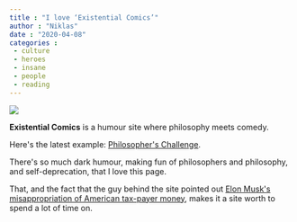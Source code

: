 ```yaml
---
title : "I love ‘Existential Comics’"
author : "Niklas"
date : "2020-04-08"
categories : 
 - culture
 - heroes
 - insane
 - people
 - reading
---
```


![](https://niklasblog.com/wp-content/existentialcomics.jpg)

**Existential Comics** is a humour site where philosophy meets comedy.

Here's the latest example: [Philosopher's Challenge](https://existentialcomics.com/comic/336).

There's so much dark humour, making fun of philosophers and philosophy, and self-deprecation, that I love this page.

That, and the fact that the guy behind the site pointed out [Elon Musk's misappropriation of American tax-payer money](https://niklasblog.com/?p=21537), makes it a site worth to spend a lot of time on.
